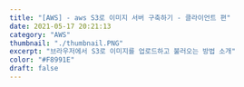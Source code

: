 ```yaml
---
title: "[AWS] - aws S3로 이미지 서버 구축하기 - 클라이언트 편"
date: 2021-05-17 20:21:13
category: "AWS"
thumbnail: "./thumbnail.PNG"
excerpt: "브라우저에서 S3로 이미지를 업로드하고 불러오는 방법 소개"
color: "#F8991E"
draft: false
---
```

